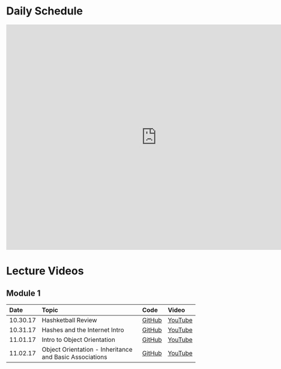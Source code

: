 # Daily Schedule

<iframe src="https://calendar.google.com/calendar/embed?showTitle=0&amp;showDate=0&amp;showPrint=0&amp;showTabs=0&amp;showCalendars=0&amp;showTz=0&amp;mode=WEEK&amp;height=600&amp;wkst=1&amp;bgcolor=%23FFFFFF&amp;src=flatironschool.com_pp1m6pli1fohlls1v3elke0moc%40group.calendar.google.com&amp;color=%23B1440E&amp;ctz=America%2FNew_York" style="border-width:0" width="800" height="600" frameborder="0" scrolling="no"></iframe>

<h1>Lecture Videos</h1>

## Module 1
|Date|Topic|Code|Video|
|:--|:--|:--|:--|
|10.30.17|Hashketball Review|[GitHub](https://github.com/learn-co-students/web-103017/tree/master/01_hashketball_review)|[YouTube](https://youtu.be/6X_as5yvRWc)|
|10.31.17|Hashes and the Internet Intro|[GitHub](https://github.com/learn-co-students/web-103017/tree/master/02_hashes_and_the_internet)|[YouTube](https://youtu.be/jRCvgiH3-7I)|
|11.01.17|Intro to Object Orientation|[GitHub](https://github.com/learn-co-students/web-103017/tree/master/03_intro_to_oo)|[YouTube](https://youtu.be/6DTL0ITOQjs)|
|11.02.17|Object Orientation - Inheritance and Basic Associations|[GitHub]()|[YouTube](https://youtu.be/6h7y6DyCxJU)|
